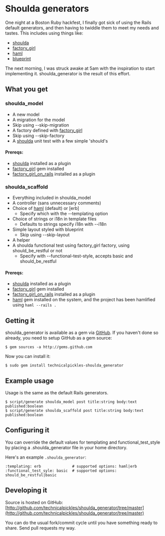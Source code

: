 # Shoulda generators

One night at a Boston Ruby hackfest, I finally got sick of using the Rails default generators, and then having to twiddle them to meet my needs and tastes. This includes using things like:

 * [shoulda](http://thoughtbot.com/projects/shoulda)
 * [factory\_girl](http://github.com/thoughtbot/factory_girl)
 * [haml](http://haml.hamptoncatlin.com/)
 * [blueprint](http://code.google.com/p/blueprintcss/)

The next morning, I was struck awake at 5am with the inspiration to start implementing it. shoulda\_generator is the result of this effort.

## What you get

### shoulda\_model

 * A new model
 * A migration for the model
  * Skip using --skip-migration
 * A factory defined with [factory_girl](http://github.com/thoughtbot/factory_girl)
  * Skip using --skip-factory
 * A [shoulda](http://thoughtbot.com/projects/shoulda) unit test with a few simple 'should's

#### Prereqs:

 * [shoulda](http://thoughtbot.com/projects/shoulda) installed as a plugin
 * [factory\_girl](http://github.com/thoughtbot/factory_girl) gem installed
 * [factory\_girl\_on\_rails](http://github.com/technicalpickles/factory_girl_on_rails) installed as a plugin

### shoulda\_scaffold

 * Everything included in shoulda_model
 * A controller (sans unnecessary comments)
 * Choice of [haml](http://haml.hamptoncatlin.com/) (default) or [erb] 
   * Specify which with the --templating option
 * Choice of strings or i18n in template files
   * Defaults to strings specify i18n with --i18n
 * Simple layout styled with blueprint
   * Skip using --skip-layout
 * A helper
 * A shoulda functional test using factory_girl factory, using should\_be\_restful or not
   * Specify with --functional-test-style, accepts basic and should\_be\_restful

#### Prereqs:

 * [shoulda](http://thoughtbot.com/projects/shoulda) installed as a plugin
 * [factory\_girl](http://github.com/thoughtbot/factory_girl) gem installed
 * [factory\_girl\_on\_rails](http://github.com/technicalpickles/factory_girl_on_rails) installed as a plugin
 * [haml](http://haml.hamptoncatlin.com/) gem installed on the system, and the project has been hamlified using  `haml --rails .`

## Getting it

shoulda\_generator is available as a gem via [GitHub](http://github.com). If you haven't done so already, you need to setup GitHub as a gem source:

    $ gem sources -a http://gems.github.com
    
Now you can install it:
    
    $ sudo gem install technicalpickles-shoulda_generator

## Example usage

Usage is the same as the default Rails generators.

    $ script/generate shoulda_model post title:string body:text published:boolean 
    $ script/generate shoulda_scaffold post title:string body:text published:boolean


## Configuring it

You can override the default values for templating and functional\_test\_style by placing a .shoulda\_generator  file in your home directory.

Here's an example `.shoulda_generator`:

    :templating: erb              # supported options: haml|erb
    :functional_test_syle: basic  # supported options: should_be_restful|basic

## Developing it

Source is hosted on GitHub: [http://github.com/technicalpickles/shoulda_generator/tree/master](http://github.com/technicalpickles/shoulda_generator/tree/master)

You can do the usual fork/commit cycle until you have something ready to share. Send pull requests my way.
